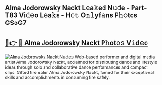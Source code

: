 ## Alma Jodorowsky Nackt L𝚎a𝚔ed N𝚞𝚍e - Part-T83 Vi𝚍𝚎o L𝚎a𝚔s - H𝚘𝚝 O𝚗𝚕yf𝚊ns P𝚑𝚘tos GSoG7

# <h2><a href="http://kf4efj6.oniu.top/?m=Alma+Jodorowsky+Nackt">🔗👉 🔴 Alma Jodorowsky Nackt P𝚑ot𝚘𝚜 V𝚒d𝚎o</a></h2>

[![Alma Jodorowsky Nackt Nu𝚍e𝚜](https://i.imgur.com/0qMVB7G.gif)](http://kf4efj6.oniu.top/?m=Alma+Jodorowsky+Nackt)
Web-based performer and digital media artist Alma Jodorowsky Nackt, acclaimed for distributing dance and lifestyle ideas through solo and collaborative dance performances and compact clips. Gifted fire eater Alma Jodorowsky Nackt, famed for their exceptional skills and accomplishments in consuming fire safely.  
